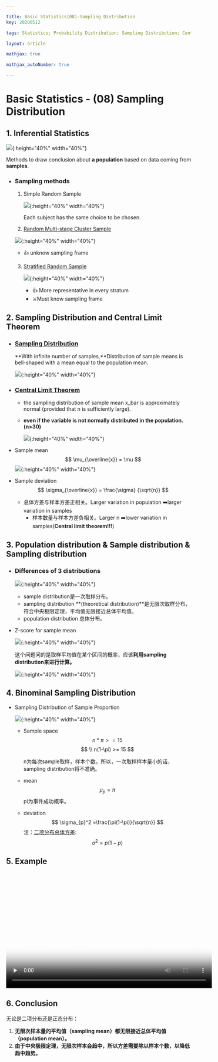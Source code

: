 ```yaml
---

title: Basic Statistics(08)-Sampling Distribution
key: 20200512

tags: Statistics; Probability Distribution; Sampling Distribution; Central Limit Theorem; Binominal Sampling Distribution;

layout: article

mathjax: true

mathjax_autoNumber: true

---
```


# Basic Statistics - (08) Sampling Distribution

<!--more-->

## 1. Inferential Statistics

![](https://suntarliarzn-1258316859.cos.ap-chongqing.myqcloud.com/social%20science/03%20Basic%20Statistics/week%205/01%20inferential%20statistics.jpg){:height="40%" width="40%"}

Methods to draw conclusion about **a population** based on data coming from **samples**.

- ### Sampling methods

  1. Simple Random Sample

     ![](https://suntarliarzn-1258316859.cos.ap-chongqing.myqcloud.com/social%20science/03%20Basic%20Statistics/week%205/02%20simple%20random%20sample.jpg){:height="40%" width="40%"}

     Each subject has the same choice to be chosen.

  2.  [Random Multi-stage Cluster Sample](https://suntarliarzn.github.io/2019/12/22/Social-Science-Quantitative-methods(05)-Sampling.html#multi-stage-cluster-sampling-%E5%A4%9A%E9%98%B6%E6%AE%B5%E6%95%B4%E4%BD%93%E6%8A%BD%E6%A0%B7)

     ![](https://suntarliarzn-1258316859.cos.ap-chongqing.myqcloud.com/social%20science/03%20Basic%20Statistics/week%205/03%20randm%20multi%20stage%20cluster.jpg){:height="40%" width="40%"}

     - :+1: unknow sampling frame

  3. [Stratified Random Sample](https://suntarliarzn.github.io/2019/12/22/Social-Science-Quantitative-methods(05)-Sampling.html#stratified-random-sampling-分层随机抽样slicing-切片)

     ![](https://suntarliarzn-1258316859.cos.ap-chongqing.myqcloud.com/social%20science/03%20Basic%20Statistics/week%205/04%20stratified%20sampling.jpg){:height="40%" width="40%"}

     - :+1: More representative in every stratum
     - :crossed_swords:Must know sampling frame 



## 2. Sampling Distribution and Central Limit Theorem

- ### [Sampling Distribution](https://suntarliarzn.github.io/2019/09/03/Khan-Academy-AP-Statistics-Basics-(1).html#14-sampling-distribution-of-the-sample-mean-样本均值的抽样分布)

  **With infinite number of samples,**Distribution of sample means is bell-shaped with a mean equal to the population mean.

  ![](https://suntarliarzn-1258316859.cos.ap-chongqing.myqcloud.com/social%20science/03%20Basic%20Statistics/week%205/05%20sampling%20distribution.jpg){:height="40%" width="40%"}

- ### [Central Limit Theorem](https://suntarliarzn.github.io/2019/09/03/Khan-Academy-AP-Statistics-Basics-(1).html#13-central-limit-theorem-中心极限定理)

  - the sampling distribution of sample mean x_bar is approximately normal (provided that n is sufficiently large).

  - **even if the variable is not normally distributed in the population.(n>30)**

    ![](https://suntarliarzn-1258316859.cos.ap-chongqing.myqcloud.com/social%20science/03%20Basic%20Statistics/week%205/06%20sample%20mean.jpg){:height="40%" width="40%"}

- Sample mean
  $$
  \mu_{\overline{x}} = \mu
  $$
  ![](https://suntarliarzn-1258316859.cos.ap-chongqing.myqcloud.com/social%20science/03%20Basic%20Statistics/week%205/07%20mean%20example.jpg){:height="40%" width="40%"}

- Sample deviation
  $$
  \sigma_{\overline{x}} =  \frac{\sigma} {\sqrt{n}}
  $$

  - 总体方差与样本方差正相关。Larger variation in population :arrow_right:larger variation in samples
    - 样本数量与样本方差负相关。Larger n :arrow_right:lower variation in samples(**Central limit theorem!!!**)

## 3. Population distribution & Sample distribution & Sampling distribution

- ### Differences of 3 distributions

  ![](https://suntarliarzn-1258316859.cos.ap-chongqing.myqcloud.com/social%20science/03%20Basic%20Statistics/week%205/08%203%20distributions.jpg){:height="40%" width="40%"}

  - sample distribution是一次取样分布。
  - sampling distribution **(theoretical distribution)**是无限次取样分布，符合中央极限定理，平均值无限接近总体平均值。
  - population distribution 总体分布。

- Z-score for sample mean

  ![](https://suntarliarzn-1258316859.cos.ap-chongqing.myqcloud.com/social%20science/03%20Basic%20Statistics/week%205/09%20sample%20mean.jpg){:height="40%" width="40%"}

  这个问题问的是取样平均值在某个区间的概率，应该**利用sampling distribution来进行计算。**

  ![](https://suntarliarzn-1258316859.cos.ap-chongqing.myqcloud.com/social%20science/03%20Basic%20Statistics/week%205/10%20sample%20and%20subjects.jpg){:height="40%" width="40%"}

## 4. Binominal Sampling Distribution

- Sampling Distribution of Sample Proportion

  ![](https://suntarliarzn-1258316859.cos.ap-chongqing.myqcloud.com/social%20science/03%20Basic%20Statistics/week%205/11%20sample%20proportion.jpg){:height="40%" width="40%"}

  - Sample space
    $$
    n * \pi >= 15 
    $$
    $$
    \\
n(1-\pi) >= 15
    $$
    
    
    
    n为每次sample取样，样本个数。所以，一次取样样本量小的话，sampling distribution将不准确。
  
  - mean
    $$
    \mu_p =\pi
    $$
    pi为事件成功概率。
  
  - deviation
    $$
    \sigma_{p}^2 =\frac{\pi(1-\pi)}{\sqrt{n}}
    $$
    注：[二项分布总体方差](https://suntarliarzn.github.io/2019/09/03/Khan-Academy-AP-Statistics-Basics-(1).html#16-伯努利分布bernoulli-distribution):
    $$
    \sigma^2 = p(1-p)
    $$

## 5. Example

<video id="video" src="https://suntarliarzn-1258316859.cos.ap-chongqing.myqcloud.com/social%20science/03%20Basic%20Statistics/week%205/507%20Example.mp4"  controls="" preload="none" width="560" height="315"  poster="https://suntarliarzn-1258316859.cos.ap-chongqing.myqcloud.com/order%20low%20to%20high.jpg">
      </video>

## 6. Conclusion

无论是二项分布还是正态分布：

1. **无限次样本量的平均值（sampling mean）都无限接近总体平均值（population mean）。**
2. **由于中央极限定理，无限次样本会趋中，所以方差需要除以样本个数，以降低趋中趋势。**